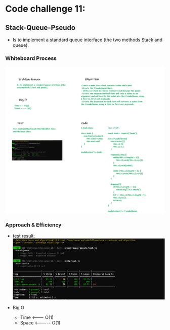 # Code challenge 11:

## Stack-Queue-Pseudo
<!-- Description of the challenge -->
- Is to implement a standard queue interface (the two methods Stack and queue).

### Whiteboard Process
<!-- Embedded whiteboard image -->

![image](/images/pesodu.png)

### Approach & Efficiency
<!-- What approach did you take? Discuss Why. What is the Big O space/time for this approach? -->
- test result:
![image](/images/test.PNG)

- Big O 
   - Time <--- O(1)
   - Space <----- O(1)